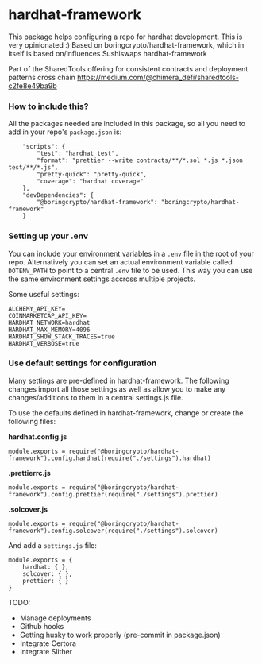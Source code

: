 # hardhat-framework
 
This package helps configuring a repo for hardhat development. This is very opinionated :)
Based on boringcrypto/hardhat-framework, which in itself is based on/influences Sushiswaps hardhat-framework

Part of the SharedTools offering for consistent contracts and deployment patterns cross chain
https://medium.com/@chimera_defi/sharedtools-c2fe8e49ba9b

### How to include this?
All the packages needed are included in this package, so all you need to add in your repo's `package.json` is:

```
    "scripts": {
        "test": "hardhat test",
        "format": "prettier --write contracts/**/*.sol *.js *.json test/**/*.js",
        "pretty-quick": "pretty-quick",
        "coverage": "hardhat coverage"
    },
    "devDependencies": {
        "@boringcrypto/hardhat-framework": "boringcrypto/hardhat-framework"
    }
```

### Setting up your .env
You can include your environment variables in a `.env` file in the root of your repo. Alternatively you can set an actual environment variable called `DOTENV_PATH` to point to a central `.env` file to be used. This way you can use the same environment settings accross multiple projects.

Some useful settings:
```
ALCHEMY_API_KEY=
COINMARKETCAP_API_KEY=
HARDHAT_NETWORK=hardhat
HARDHAT_MAX_MEMORY=4096
HARDHAT_SHOW_STACK_TRACES=true
HARDHAT_VERBOSE=true
```

### Use default settings for configuration
Many settings are pre-defined in hardhat-framework. The following changes import all those settings as well as allow you to make any changes/additions to them in a central settings.js file.

To use the defaults defined in hardhat-framework, change or create the following files:

**hardhat.config.js**
```
module.exports = require("@boringcrypto/hardhat-framework").config.hardhat(require("./settings").hardhat)
```

**.prettierrc.js**
```
module.exports = require("@boringcrypto/hardhat-framework").config.prettier(require("./settings").prettier)
```

**.solcover.js**
```
module.exports = require("@boringcrypto/hardhat-framework").config.solcover(require("./settings").solcover)
```

And add a `settings.js` file:
```
module.exports = {
    hardhat: { },
    solcover: { },
    prettier: { }
}
```

TODO:

- Manage deployments
- Github hooks
- Getting husky to work properly (pre-commit in package.json)
- Integrate Certora
- Integrate Slither